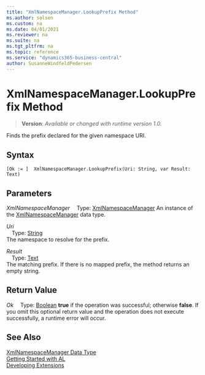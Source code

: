 ```yaml
---
title: "XmlNamespaceManager.LookupPrefix Method"
ms.author: solsen
ms.custom: na
ms.date: 04/01/2021
ms.reviewer: na
ms.suite: na
ms.tgt_pltfrm: na
ms.topic: reference
ms.service: "dynamics365-business-central"
author: SusanneWindfeldPedersen
---
```

[//]: # (START>DO_NOT_EDIT)
[//]: # (IMPORTANT:Do not edit any of the content between here and the END>DO_NOT_EDIT.)
[//]: # (Any modifications should be made in the .xml files in the ModernDev repo.)
# XmlNamespaceManager.LookupPrefix Method
> **Version**: _Available or changed with runtime version 1.0._

Finds the prefix declared for the given namespace URI.


## Syntax
```
[Ok := ]  XmlNamespaceManager.LookupPrefix(Uri: String, var Result: Text)
```
## Parameters
*XmlNamespaceManager*
&emsp;Type: [XmlNamespaceManager](xmlnamespacemanager-data-type.md)
An instance of the [XmlNamespaceManager](xmlnamespacemanager-data-type.md) data type.

*Uri*  
&emsp;Type: [String](../string/string-data-type.md)  
The namespace to resolve for the prefix.
        
*Result*  
&emsp;Type: [Text](../text/text-data-type.md)  
The matching prefix. If there is no mapped prefix, the method returns an empty string.  


## Return Value
*Ok*
&emsp;Type: [Boolean](../boolean/boolean-data-type.md)
**true** if the operation was successful; otherwise **false**.   If you omit this optional return value and the operation does not execute successfully, a runtime error will occur.  


[//]: # (IMPORTANT: END>DO_NOT_EDIT)
## See Also
[XmlNamespaceManager Data Type](xmlnamespacemanager-data-type.md)  
[Getting Started with AL](../../devenv-get-started.md)  
[Developing Extensions](../../devenv-dev-overview.md)